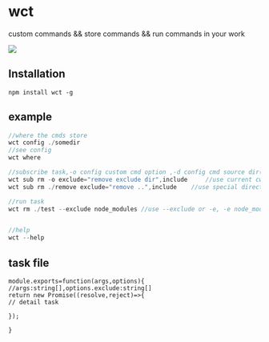 # wct

custom commands && store commands && run commands in your work

![](https://img.shields.io/npm/v/wct.svg?style=flat)

## Installation

```
npm install wct -g
```

## example

```js
//where the cmds store
wct config ./somedir
//see config 
wct where

//subscribe task,-o config custom cmd option ,-d config cmd source dir(if have package.json,will install dependencies auto),-f config cmd source file.
wct sub rm -o exclude="remove exclude dir",include     //use current cwd directory path
wct sub rm ./remove exclude="remove ..",include    //use special directory path 

//run task
wct rm ./test --exclude node_modules //use --exclude or -e, -e node_modules,cache


//help
wct --help

```

## task file

```
module.exports=function(args,options){  //args:string[],options.exclude:string[]
return new Promise((resolve,reject)=>{
// detail task

});

}

```
